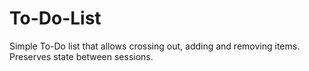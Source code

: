# To-Do-List
Simple To-Do list that allows crossing out, adding and removing items. Preserves state between sessions.
